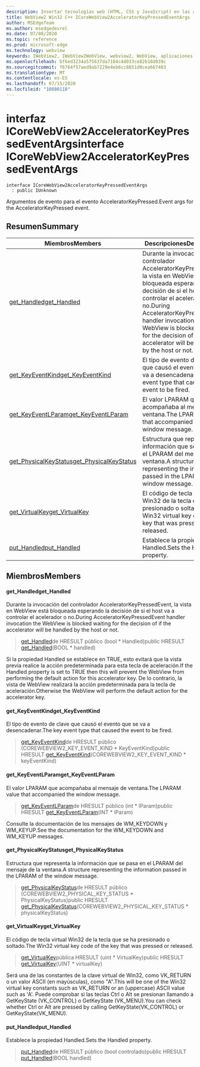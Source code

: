 ```yaml
---
description: Insertar tecnologías web (HTML, CSS y JavaScript) en las aplicaciones nativas con el control Microsoft Edge WebView2
title: WebView2 Win32 C++ ICoreWebView2AcceleratorKeyPressedEventArgs
author: MSEdgeTeam
ms.author: msedgedevrel
ms.date: 07/08/2020
ms.topic: reference
ms.prod: microsoft-edge
ms.technology: webview
keywords: IWebView2, IWebView2WebView, webview2, WebView, aplicaciones Win32, Win32, Edge, ICoreWebView2, ICoreWebView2Controller, control de explorador, HTML Edge, ICoreWebView2AcceleratorKeyPressedEventArgs
ms.openlocfilehash: bf6ed3234a575637da7104c4d033ce82b18d039c
ms.sourcegitcommit: f6764f57aed9ab7229e4eb6cc8851d0cea667403
ms.translationtype: MT
ms.contentlocale: es-ES
ms.lasthandoff: 07/15/2020
ms.locfileid: "10880118"
---
```

# <span data-ttu-id="a0c4c-104">interfaz ICoreWebView2AcceleratorKeyPressedEventArgs</span><span class="sxs-lookup"><span data-stu-id="a0c4c-104">interface ICoreWebView2AcceleratorKeyPressedEventArgs</span></span> 

```
interface ICoreWebView2AcceleratorKeyPressedEventArgs
  : public IUnknown
```

<span data-ttu-id="a0c4c-105">Argumentos de evento para el evento AcceleratorKeyPressed.</span><span class="sxs-lookup"><span data-stu-id="a0c4c-105">Event args for the AcceleratorKeyPressed event.</span></span>

## <span data-ttu-id="a0c4c-106">Resumen</span><span class="sxs-lookup"><span data-stu-id="a0c4c-106">Summary</span></span>

 <span data-ttu-id="a0c4c-107">Miembros</span><span class="sxs-lookup"><span data-stu-id="a0c4c-107">Members</span></span>                        | <span data-ttu-id="a0c4c-108">Descripciones</span><span class="sxs-lookup"><span data-stu-id="a0c4c-108">Descriptions</span></span>
--------------------------------|---------------------------------------------
[<span data-ttu-id="a0c4c-109">get_Handled</span><span class="sxs-lookup"><span data-stu-id="a0c4c-109">get_Handled</span></span>](#get_handled) | <span data-ttu-id="a0c4c-110">Durante la invocación del controlador AcceleratorKeyPressedEvent, la vista en WebView está bloqueada esperando la decisión de si el host va a controlar el acelerador o no.</span><span class="sxs-lookup"><span data-stu-id="a0c4c-110">During AcceleratorKeyPressedEvent handler invocation the WebView is blocked waiting for the decision of if the accelerator will be handled by the host or not.</span></span>
[<span data-ttu-id="a0c4c-111">get_KeyEventKind</span><span class="sxs-lookup"><span data-stu-id="a0c4c-111">get_KeyEventKind</span></span>](#get_keyeventkind) | <span data-ttu-id="a0c4c-112">El tipo de evento de clave que causó el evento que se va a desencadenar.</span><span class="sxs-lookup"><span data-stu-id="a0c4c-112">The key event type that caused the event to be fired.</span></span>
[<span data-ttu-id="a0c4c-113">get_KeyEventLParam</span><span class="sxs-lookup"><span data-stu-id="a0c4c-113">get_KeyEventLParam</span></span>](#get_keyeventlparam) | <span data-ttu-id="a0c4c-114">El valor LPARAM que acompañaba al mensaje de ventana.</span><span class="sxs-lookup"><span data-stu-id="a0c4c-114">The LPARAM value that accompanied the window message.</span></span>
[<span data-ttu-id="a0c4c-115">get_PhysicalKeyStatus</span><span class="sxs-lookup"><span data-stu-id="a0c4c-115">get_PhysicalKeyStatus</span></span>](#get_physicalkeystatus) | <span data-ttu-id="a0c4c-116">Estructura que representa la información que se pasa en el LPARAM del mensaje de la ventana.</span><span class="sxs-lookup"><span data-stu-id="a0c4c-116">A structure representing the information passed in the LPARAM of the window message.</span></span>
[<span data-ttu-id="a0c4c-117">get_VirtualKey</span><span class="sxs-lookup"><span data-stu-id="a0c4c-117">get_VirtualKey</span></span>](#get_virtualkey) | <span data-ttu-id="a0c4c-118">El código de tecla virtual Win32 de la tecla que se ha presionado o soltado.</span><span class="sxs-lookup"><span data-stu-id="a0c4c-118">The Win32 virtual key code of the key that was pressed or released.</span></span>
[<span data-ttu-id="a0c4c-119">put_Handled</span><span class="sxs-lookup"><span data-stu-id="a0c4c-119">put_Handled</span></span>](#put_handled) | <span data-ttu-id="a0c4c-120">Establece la propiedad Handled.</span><span class="sxs-lookup"><span data-stu-id="a0c4c-120">Sets the Handled property.</span></span>

## <span data-ttu-id="a0c4c-121">Miembros</span><span class="sxs-lookup"><span data-stu-id="a0c4c-121">Members</span></span>

#### <span data-ttu-id="a0c4c-122">get_Handled</span><span class="sxs-lookup"><span data-stu-id="a0c4c-122">get_Handled</span></span> 

<span data-ttu-id="a0c4c-123">Durante la invocación del controlador AcceleratorKeyPressedEvent, la vista en WebView está bloqueada esperando la decisión de si el host va a controlar el acelerador o no.</span><span class="sxs-lookup"><span data-stu-id="a0c4c-123">During AcceleratorKeyPressedEvent handler invocation the WebView is blocked waiting for the decision of if the accelerator will be handled by the host or not.</span></span>

> <span data-ttu-id="a0c4c-124">[get_Handled](#get_handled)de HRESULT público (bool \* Handled)</span><span class="sxs-lookup"><span data-stu-id="a0c4c-124">public HRESULT [get_Handled](#get_handled)(BOOL \* handled)</span></span>

<span data-ttu-id="a0c4c-125">Si la propiedad Handled se establece en TRUE, esto evitará que la vista previa realice la acción predeterminada para esta tecla de aceleración.</span><span class="sxs-lookup"><span data-stu-id="a0c4c-125">If the Handled property is set to TRUE then this will prevent the WebView from performing the default action for this accelerator key.</span></span> <span data-ttu-id="a0c4c-126">De lo contrario, la vista de WebView realizará la acción predeterminada para la tecla de aceleración.</span><span class="sxs-lookup"><span data-stu-id="a0c4c-126">Otherwise the WebView will perform the default action for the accelerator key.</span></span>

#### <span data-ttu-id="a0c4c-127">get_KeyEventKind</span><span class="sxs-lookup"><span data-stu-id="a0c4c-127">get_KeyEventKind</span></span> 

<span data-ttu-id="a0c4c-128">El tipo de evento de clave que causó el evento que se va a desencadenar.</span><span class="sxs-lookup"><span data-stu-id="a0c4c-128">The key event type that caused the event to be fired.</span></span>

> <span data-ttu-id="a0c4c-129">[get_KeyEventKind](#get_keyeventkind)de HRESULT público (COREWEBVIEW2_KEY_EVENT_KIND \* KeyEventKind)</span><span class="sxs-lookup"><span data-stu-id="a0c4c-129">public HRESULT [get_KeyEventKind](#get_keyeventkind)(COREWEBVIEW2_KEY_EVENT_KIND \* keyEventKind)</span></span>

#### <span data-ttu-id="a0c4c-130">get_KeyEventLParam</span><span class="sxs-lookup"><span data-stu-id="a0c4c-130">get_KeyEventLParam</span></span> 

<span data-ttu-id="a0c4c-131">El valor LPARAM que acompañaba al mensaje de ventana.</span><span class="sxs-lookup"><span data-stu-id="a0c4c-131">The LPARAM value that accompanied the window message.</span></span>

> <span data-ttu-id="a0c4c-132">[get_KeyEventLParam](#get_keyeventlparam)de HRESULT público (int \* lParam)</span><span class="sxs-lookup"><span data-stu-id="a0c4c-132">public HRESULT [get_KeyEventLParam](#get_keyeventlparam)(INT \* lParam)</span></span>

<span data-ttu-id="a0c4c-133">Consulte la documentación de los mensajes de WM_KEYDOWN y WM_KEYUP.</span><span class="sxs-lookup"><span data-stu-id="a0c4c-133">See the documentation for the WM_KEYDOWN and WM_KEYUP messages.</span></span>

#### <span data-ttu-id="a0c4c-134">get_PhysicalKeyStatus</span><span class="sxs-lookup"><span data-stu-id="a0c4c-134">get_PhysicalKeyStatus</span></span> 

<span data-ttu-id="a0c4c-135">Estructura que representa la información que se pasa en el LPARAM del mensaje de la ventana.</span><span class="sxs-lookup"><span data-stu-id="a0c4c-135">A structure representing the information passed in the LPARAM of the window message.</span></span>

> <span data-ttu-id="a0c4c-136">[get_PhysicalKeyStatus](#get_physicalkeystatus)de HRESULT público (COREWEBVIEW2_PHYSICAL_KEY_STATUS \* PhysicalKeyStatus)</span><span class="sxs-lookup"><span data-stu-id="a0c4c-136">public HRESULT [get_PhysicalKeyStatus](#get_physicalkeystatus)(COREWEBVIEW2_PHYSICAL_KEY_STATUS \* physicalKeyStatus)</span></span>

#### <span data-ttu-id="a0c4c-137">get_VirtualKey</span><span class="sxs-lookup"><span data-stu-id="a0c4c-137">get_VirtualKey</span></span> 

<span data-ttu-id="a0c4c-138">El código de tecla virtual Win32 de la tecla que se ha presionado o soltado.</span><span class="sxs-lookup"><span data-stu-id="a0c4c-138">The Win32 virtual key code of the key that was pressed or released.</span></span>

> <span data-ttu-id="a0c4c-139">[get_VirtualKey](#get_virtualkey)pública HRESULT (uint \* VirtualKey)</span><span class="sxs-lookup"><span data-stu-id="a0c4c-139">public HRESULT [get_VirtualKey](#get_virtualkey)(UINT \* virtualKey)</span></span>

<span data-ttu-id="a0c4c-140">Será una de las constantes de la clave virtual de Win32, como VK_RETURN o un valor ASCII (en mayúsculas), como "A".</span><span class="sxs-lookup"><span data-stu-id="a0c4c-140">This will be one of the Win32 virtual key constants such as VK_RETURN or an (uppercase) ASCII value such as 'A'.</span></span> <span data-ttu-id="a0c4c-141">Puede comprobar si las teclas Ctrl o Alt se presionan llamando a GetKeyState (VK_CONTROL) o GetKeyState (VK_MENU).</span><span class="sxs-lookup"><span data-stu-id="a0c4c-141">You can check whether Ctrl or Alt are pressed by calling GetKeyState(VK_CONTROL) or GetKeyState(VK_MENU).</span></span>

#### <span data-ttu-id="a0c4c-142">put_Handled</span><span class="sxs-lookup"><span data-stu-id="a0c4c-142">put_Handled</span></span> 

<span data-ttu-id="a0c4c-143">Establece la propiedad Handled.</span><span class="sxs-lookup"><span data-stu-id="a0c4c-143">Sets the Handled property.</span></span>

> <span data-ttu-id="a0c4c-144">[put_Handled](#put_handled)de HRESULT público (bool controlado)</span><span class="sxs-lookup"><span data-stu-id="a0c4c-144">public HRESULT [put_Handled](#put_handled)(BOOL handled)</span></span>

